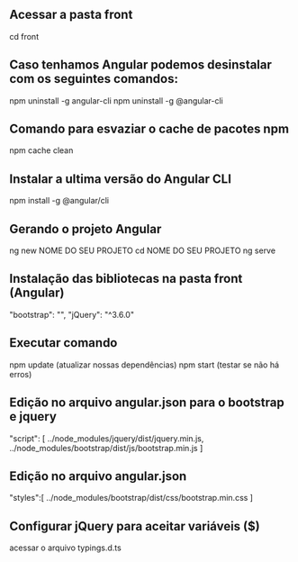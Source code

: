 ## Acessar a pasta front

cd front

## Caso tenhamos Angular podemos desinstalar com os seguintes comandos:

npm uninstall -g angular-cli
npm uninstall -g @angular-cli

## Comando para esvaziar o cache de pacotes npm

npm cache clean

## Instalar a ultima versão do Angular CLI

npm install -g @angular/cli

## Gerando o projeto Angular

ng new NOME DO SEU PROJETO
cd NOME DO SEU PROJETO
ng serve

## Instalação das bibliotecas na pasta front (Angular)

"bootstrap": "",
"jQuery": "^3.6.0"

## Executar comando

npm update (atualizar nossas dependências)
npm start (testar se não há erros)

## Edição no arquivo angular.json para o bootstrap e jquery

"script": [
    ../node_modules/jquery/dist/jquery.min.js,
    ../node_modules/bootstrap/dist/js/bootstrap.min.js
]

## Edição no arquivo angular.json

"styles":[
    ../node_modules/bootstrap/dist/css/bootstrap.min.css
]

## Configurar jQuery para aceitar variáveis ($)

acessar o arquivo typings.d.ts
